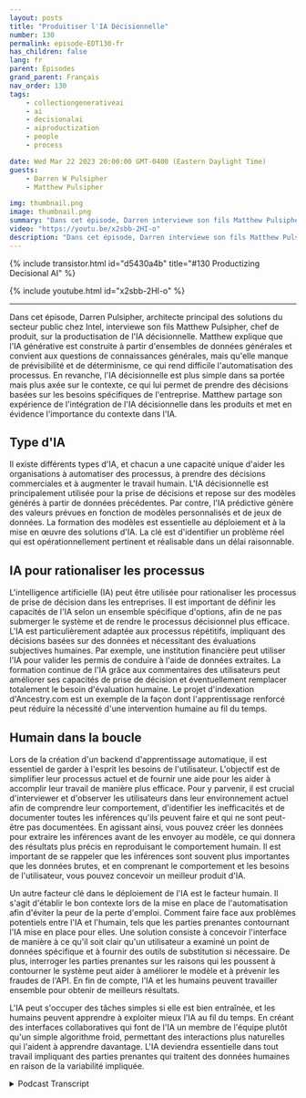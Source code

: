 ```yaml
---
layout: posts
title: "Produitiser l'IA Décisionnelle"
number: 130
permalink: episode-EDT130-fr
has_children: false
lang: fr
parent: Épisodes
grand_parent: Français
nav_order: 130
tags:
    - collectiongenerativeai
    - ai
    - decisionalai
    - aiproductization
    - people
    - process

date: Wed Mar 22 2023 20:00:00 GMT-0400 (Eastern Daylight Time)
guests:
    - Darren W Pulsipher
    - Matthew Pulsipher

img: thumbnail.png
image: thumbnail.png
summary: "Dans cet épisode, Darren interviewe son fils Matthew Pulsipher sur la productisation de l'IA décisionnelle. Matthew a récemment modernisé son pipeline de développement de produits pour inclure l'IA décisionnelle dans son processus de développement de produits."
video: "https://youtu.be/x2sbb-2HI-o"
description: "Dans cet épisode, Darren interviewe son fils Matthew Pulsipher sur la productisation de l'IA décisionnelle. Matthew a récemment modernisé son pipeline de développement de produits pour inclure l'IA décisionnelle dans son processus de développement de produits."
---
```


<div>
{% include transistor.html id="d5430a4b" title="#130 Productizing Decisional AI" %}

{% include youtube.html id="x2sbb-2HI-o" %}
</div>

---

Dans cet épisode, Darren Pulsipher, architecte principal des solutions du secteur public chez Intel, interviewe son fils Matthew Pulsipher, chef de produit, sur la productisation de l'IA décisionnelle. Matthew explique que l'IA générative est construite à partir d'ensembles de données générales et convient aux questions de connaissances générales, mais qu'elle manque de prévisibilité et de déterminisme, ce qui rend difficile l'automatisation des processus. En revanche, l'IA décisionnelle est plus simple dans sa portée mais plus axée sur le contexte, ce qui lui permet de prendre des décisions basées sur les besoins spécifiques de l'entreprise. Matthew partage son expérience de l'intégration de l'IA décisionnelle dans les produits et met en évidence l'importance du contexte dans l'IA.

## Type d'IA

Il existe différents types d'IA, et chacun a une capacité unique d'aider les organisations à automatiser des processus, à prendre des décisions commerciales et à augmenter le travail humain. L'IA décisionnelle est principalement utilisée pour la prise de décisions et repose sur des modèles générés à partir de données précédentes. Par contre, l'IA prédictive génère des valeurs prévues en fonction de modèles personnalisés et de jeux de données. La formation des modèles est essentielle au déploiement et à la mise en œuvre des solutions d'IA. La clé est d'identifier un problème réel qui est opérationnellement pertinent et réalisable dans un délai raisonnable.

## IA pour rationaliser les processus

L'intelligence artificielle (IA) peut être utilisée pour rationaliser les processus de prise de décision dans les entreprises. Il est important de définir les capacités de l'IA selon un ensemble spécifique d'options, afin de ne pas submerger le système et de rendre le processus décisionnel plus efficace. L'IA est particulièrement adaptée aux processus répétitifs, impliquant des décisions basées sur des données et nécessitant des évaluations subjectives humaines. Par exemple, une institution financière peut utiliser l'IA pour valider les permis de conduire à l'aide de données extraites. La formation continue de l'IA grâce aux commentaires des utilisateurs peut améliorer ses capacités de prise de décision et éventuellement remplacer totalement le besoin d'évaluation humaine. Le projet d'indexation d'Ancestry.com est un exemple de la façon dont l'apprentissage renforcé peut réduire la nécessité d'une intervention humaine au fil du temps.

## Humain dans la boucle

Lors de la création d'un backend d'apprentissage automatique, il est essentiel de garder à l'esprit les besoins de l'utilisateur. L'objectif est de simplifier leur processus actuel et de fournir une aide pour les aider à accomplir leur travail de manière plus efficace. Pour y parvenir, il est crucial d'interviewer et d'observer les utilisateurs dans leur environnement actuel afin de comprendre leur comportement, d'identifier les inefficacités et de documenter toutes les inférences qu'ils peuvent faire et qui ne sont peut-être pas documentées. En agissant ainsi, vous pouvez créer les données pour extraire les inférences avant de les envoyer au modèle, ce qui donnera des résultats plus précis en reproduisant le comportement humain. Il est important de se rappeler que les inférences sont souvent plus importantes que les données brutes, et en comprenant le comportement et les besoins de l'utilisateur, vous pouvez concevoir un meilleur produit d'IA.

Un autre facteur clé dans le déploiement de l'IA est le facteur humain. Il s'agit d'établir le bon contexte lors de la mise en place de l'automatisation afin d'éviter la peur de la perte d'emploi. Comment faire face aux problèmes potentiels entre l'IA et l'humain, tels que les parties prenantes contournant l'IA mise en place pour elles. Une solution consiste à concevoir l'interface de manière à ce qu'il soit clair qu'un utilisateur a examiné un point de données spécifique et à fournir des outils de substitution si nécessaire. De plus, interroger les parties prenantes sur les raisons qui les poussent à contourner le système peut aider à améliorer le modèle et à prévenir les fraudes de l'API. En fin de compte, l'IA et les humains peuvent travailler ensemble pour obtenir de meilleurs résultats.

L'IA peut s'occuper des tâches simples si elle est bien entraînée, et les humains peuvent apprendre à exploiter mieux l'IA au fil du temps. En créant des interfaces collaboratives qui font de l'IA un membre de l'équipe plutôt qu'un simple algorithme froid, permettant des interactions plus naturelles qui l'aident à apprendre davantage. L'IA deviendra essentielle dans tout travail impliquant des parties prenantes qui traitent des données humaines en raison de la variabilité impliquée.



<details>
<summary> Podcast Transcript </summary>

<p></p>

</details>
